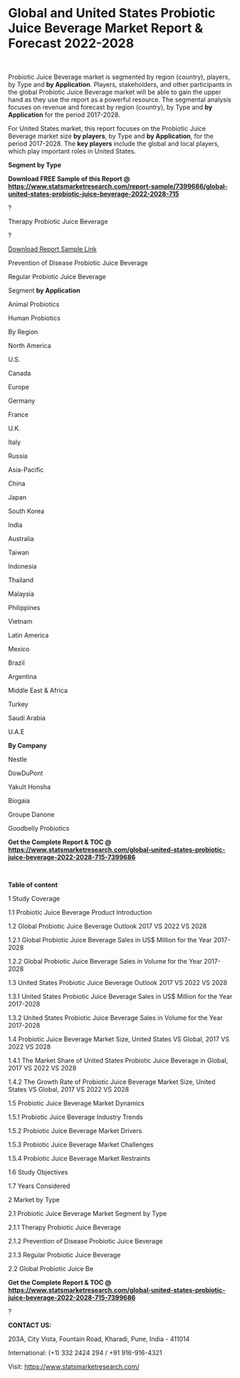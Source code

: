 <h1>Global and United States Probiotic Juice Beverage Market Report & Forecast 2022-2028</h1><br/><p>Probiotic Juice Beverage market is segmented by region (country), players, by Type and <strong>by Application</strong>. Players, stakeholders, and other participants in the global Probiotic Juice Beverage market will be able to gain the upper hand as they use the report as a powerful resource. The segmental analysis focuses on revenue and forecast by region (country), by Type and <strong>by Application</strong> for the period 2017-2028.</p>
 
 
 
 <p>For United States market, this report focuses on the Probiotic Juice Beverage market size <strong>by players</strong>, by Type and <strong>by Application</strong>, for the period 2017-2028. The <strong>key players</strong> include the global and local players, which play important roles in United States.</p>
 
 
 
 <p><strong>Segment by Type</strong></p>
 
 
 
 <div><b>Download FREE Sample of this Report @ <a href="https://www.statsmarketresearch.com/download-free-sample/7399686/global-united-states-probiotic-juice-beverage-2022-2028-715">https://www.statsmarketresearch.com/report-sample/7399686/global-united-states-probiotic-juice-beverage-2022-2028-715</a></b></div>
 
 
 
 <p>? </p>
 
 
 
 <p>Therapy Probiotic Juice Beverage</p>
 
 
 
 <p>? </p>
 
 
 
 <p><a href="https://www.statsmarketresearch.com/download-free-sample/7399686/global-united-states-probiotic-juice-beverage-2022-2028-715">Download Report Sample Link</a></p>
 
 
 
 <p>Prevention of Disease Probiotic Juice Beverage</p>
 
 
 
 <p>Regular Probiotic Juice Beverage</p>
 
 
 
 <p>Segment <strong>by Application</strong></p>
 
 
 
 <p>Animal Probiotics</p>
 
 
 
 <p>Human Probiotics</p>
 
 
 
 <p>By Region</p>
 
 
 
 <p>North America</p>
 
 
 
 <p>U.S.</p>
 
 
 
 <p>Canada</p>
 
 
 
 <p>Europe</p>
 
 
 
 <p>Germany</p>
 
 
 
 <p>France</p>
 
 
 
 <p>U.K.</p>
 
 
 
 <p>Italy</p>
 
 
 
 <p>Russia</p>
 
 
 
 <p>Asia-Pacific</p>
 
 
 
 <p>China</p>
 
 
 
 <p>Japan</p>
 
 
 
 <p>South Korea</p>
 
 
 
 <p>India</p>
 
 
 
 <p>Australia</p>
 
 
 
 <p>Taiwan</p>
 
 
 
 <p>Indonesia</p>
 
 
 
 <p>Thailand</p>
 
 
 
 <p>Malaysia</p>
 
 
 
 <p>Philippines</p>
 
 
 
 <p>Vietnam</p>
 
 
 
 <p>Latin America</p>
 
 
 
 <p>Mexico</p>
 
 
 
 <p>Brazil</p>
 
 
 
 <p>Argentina</p>
 
 
 
 <p>Middle East & Africa</p>
 
 
 
 <p>Turkey</p>
 
 
 
 <p>Saudi Arabia</p>
 
 
 
 <p>U.A.E</p>
 
 
 
 <p><strong>By Company</strong></p>
 
 
 
 <p>Nestle</p>
 
 
 
 <p>DowDuPont</p>
 
 
 
 <p>Yakult Honsha</p>
 
 
 
 <p>Biogaia</p>
 
 
 
 <p>Groupe Danone</p>
 
 
 
 <p>Goodbelly Probiotics</p>
 
 
 
 <div><b>Get the Complete Report & TOC @ <a href="https://www.statsmarketresearch.com/global-united-states-probiotic-juice-beverage-2022-2028-715-7399686">https://www.statsmarketresearch.com/global-united-states-probiotic-juice-beverage-2022-2028-715-7399686</a></b></div>
 
 
 
 <p><br />
 
 <b>Table of content</b></p>
 
 
 
 <p>1 Study Coverage<br />
 
 1.1 Probiotic Juice Beverage Product Introduction<br />
 
 1.2 Global Probiotic Juice Beverage Outlook 2017 VS 2022 VS 2028<br />
 
 1.2.1 Global Probiotic Juice Beverage Sales in US$ Million for the Year 2017-2028<br />
 
 1.2.2 Global Probiotic Juice Beverage Sales in Volume for the Year 2017-2028<br />
 
 1.3 United States Probiotic Juice Beverage Outlook 2017 VS 2022 VS 2028<br />
 
 1.3.1 United States Probiotic Juice Beverage Sales in US$ Million for the Year 2017-2028<br />
 
 1.3.2 United States Probiotic Juice Beverage Sales in Volume for the Year 2017-2028<br />
 
 1.4 Probiotic Juice Beverage Market Size, United States VS Global, 2017 VS 2022 VS 2028<br />
 
 1.4.1 The Market Share of United States Probiotic Juice Beverage in Global, 2017 VS 2022 VS 2028<br />
 
 1.4.2 The Growth Rate of Probiotic Juice Beverage Market Size, United States VS Global, 2017 VS 2022 VS 2028<br />
 
 1.5 Probiotic Juice Beverage Market Dynamics<br />
 
 1.5.1 Probiotic Juice Beverage Industry Trends<br />
 
 1.5.2 Probiotic Juice Beverage Market Drivers<br />
 
 1.5.3 Probiotic Juice Beverage Market Challenges<br />
 
 1.5.4 Probiotic Juice Beverage Market Restraints<br />
 
 1.6 Study Objectives<br />
 
 1.7 Years Considered<br />
 
 2 Market by Type<br />
 
 2.1 Probiotic Juice Beverage Market Segment by Type<br />
 
 2.1.1 Therapy Probiotic Juice Beverage<br />
 
 2.1.2 Prevention of Disease Probiotic Juice Beverage<br />
 
 2.1.3 Regular Probiotic Juice Beverage<br />
 
 2.2 Global Probiotic Juice Be</p>
 
 
 
 <div><b>Get the Complete Report & TOC @ <a href="https://www.statsmarketresearch.com/global-united-states-probiotic-juice-beverage-2022-2028-715-7399686">https://www.statsmarketresearch.com/global-united-states-probiotic-juice-beverage-2022-2028-715-7399686</a></b></div>
 
 
 
 <p>? </p>
 
 
 
 <p><b>CONTACT US:</b><br />
 
 203A, City Vista, Fountain Road, Kharadi, Pune, India - 411014<br />
 
 International: (+1) 332 2424 294 / +91 916-916-4321<br />
 
 Visit: <a href="https://www.statsmarketresearch.com/">https://www.statsmarketresearch.com/</a></p>